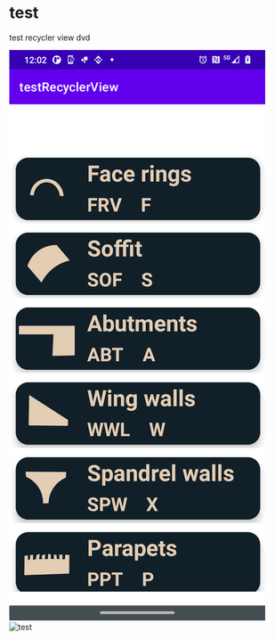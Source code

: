 # test
test recycler view
dvd


![test](https://github.com/timnewark/test/blob/master/Screenshot_1.png)
![test](https://github.com/timnewark/test/blob/master/Screenshot_20220825-105822.png)

